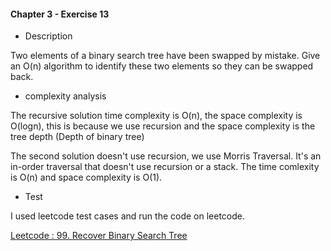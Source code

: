 #### Chapter 3 - Exercise 13
* Description

Two elements of a binary search tree have been swapped by mistake. Give
an O(n) algorithm to identify these two elements so they can be swapped back.

* complexity analysis

The recursive solution time complexity is O(n), the space complexity is O(logn), this is because we use recursion 
and the space complexity is the tree depth (Depth of binary tree) 


The second solution doesn't use recursion, we use Morris Traversal. It's an in-order traversal that doesn't 
use recursion or a stack. The time comlexity is O(n) and space complexity is O(1).

* Test

I used leetcode test cases and run the code on leetcode.


[Leetcode : 99. Recover Binary Search Tree](https://leetcode.com/problems/recover-binary-search-tree/)